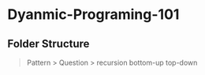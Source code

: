 # Dyanmic-Programing-101

## Folder Structure 

> Pattern > Question > recursion bottom-up top-down


